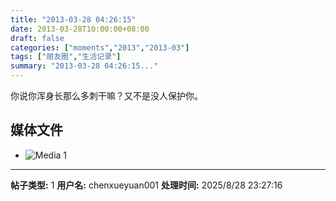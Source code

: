 ```yaml
---
title: "2013-03-28 04:26:15"
date: 2013-03-28T10:00:00+08:00
draft: false
categories: ["moments","2013","2013-03"]
tags: ["朋友圈","生活记录"]
summary: "2013-03-28 04:26:15..."
---
```


你说你浑身长那么多刺干嘛？又不是没人保护你。

## 媒体文件

- ![Media 1](/Moments/photos/2013-03-28/201303280426150.jpg)

---

**帖子类型:** 1
**用户名:** chenxueyuan001
**处理时间:** 2025/8/28 23:27:16